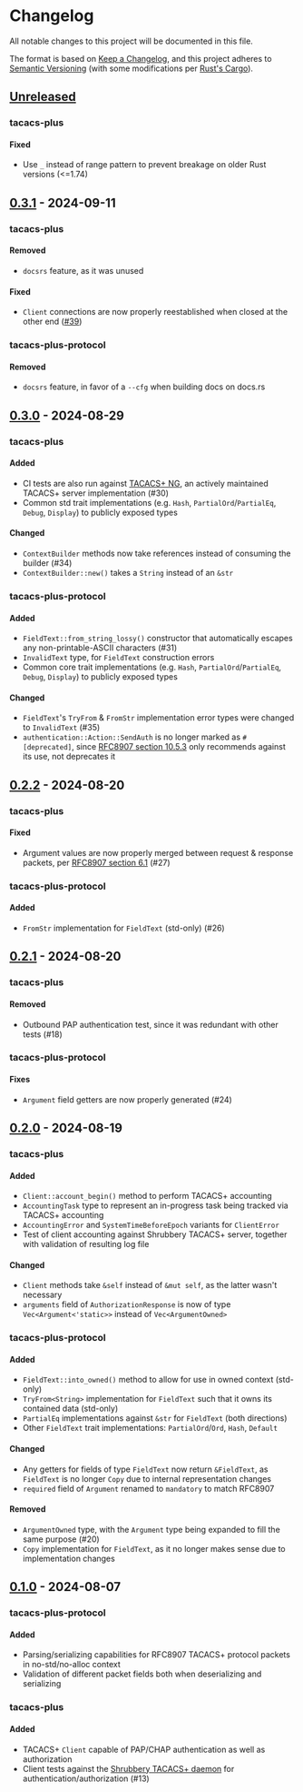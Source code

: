 # Changelog

All notable changes to this project will be documented in this file.

The format is based on [Keep a Changelog](https://keepachangelog.com/en/1.1.0/),
and this project adheres to [Semantic Versioning](https://semver.org/spec/v2.0.0.html)
(with some modifications per [Rust's Cargo](https://doc.rust-lang.org/cargo/reference/resolver.html#semver-compatibility)).

## [Unreleased]

### tacacs-plus

#### Fixed

- Use `_` instead of range pattern to prevent breakage on older Rust versions (<=1.74)

## [0.3.1] - 2024-09-11

### tacacs-plus

#### Removed

- `docsrs` feature, as it was unused

#### Fixed

- `Client` connections are now properly reestablished when closed at the other end ([#39](https://github.com/cPacketNetworks/tacacs-plus-rs/pull/39))

### tacacs-plus-protocol

#### Removed

- `docsrs` feature, in favor of a `--cfg` when building docs on docs.rs

## [0.3.0] - 2024-08-29

### tacacs-plus

#### Added

- CI tests are also run against [TACACS+ NG], an actively maintained TACACS+ server implementation (#30)
- Common std trait implementations (e.g. `Hash`, `PartialOrd`/`PartialEq`, `Debug`, `Display`) to publicly exposed types

#### Changed

- `ContextBuilder` methods now take references instead of consuming the builder (#34)
- `ContextBuilder::new()` takes a `String` instead of an `&str`

[TACACS+ NG]: https://projects.pro-bono-publico.de/event-driven-servers/doc/tac_plus-ng.html

### tacacs-plus-protocol

#### Added

- `FieldText::from_string_lossy()` constructor that automatically escapes any non-printable-ASCII characters (#31)
- `InvalidText` type, for `FieldText` construction errors
- Common core trait implementations (e.g. `Hash`, `PartialOrd`/`PartialEq`, `Debug`, `Display`) to publicly exposed types

#### Changed

- `FieldText`'s `TryFrom` & `FromStr` implementation error types were changed to `InvalidText` (#35)
- `authentication::Action::SendAuth` is no longer marked as `#[deprecated]`, since [RFC8907 section 10.5.3] only recommends against
  its use, not deprecates it

[RFC8907 section 10.5.3]: https://www.rfc-editor.org/rfc/rfc8907.html#section-10.5.3-4

## [0.2.2] - 2024-08-20

### tacacs-plus

#### Fixed

- Argument values are now properly merged between request & response packets, per [RFC8907 section 6.1] (#27)

[RFC8907 section 6.1]: https://www.rfc-editor.org/rfc/rfc8907.html#section-6.1-18

### tacacs-plus-protocol

#### Added

- `FromStr` implementation for `FieldText` (std-only) (#26)

## [0.2.1] - 2024-08-20

### tacacs-plus

#### Removed

- Outbound PAP authentication test, since it was redundant with other tests (#18)

### tacacs-plus-protocol

#### Fixes

- `Argument` field getters are now properly generated (#24)

## [0.2.0] - 2024-08-19

### tacacs-plus

#### Added

- `Client::account_begin()` method to perform TACACS+ accounting
- `AccountingTask` type to represent an in-progress task being tracked via TACACS+ accounting
- `AccountingError` and `SystemTimeBeforeEpoch` variants for `ClientError`
- Test of client accounting against Shrubbery TACACS+ server, together with validation of resulting log file

#### Changed

- `Client` methods take `&self` instead of `&mut self`, as the latter wasn't necessary
- `arguments` field of `AuthorizationResponse` is now of type `Vec<Argument<'static>>` instead of `Vec<ArgumentOwned>`

### tacacs-plus-protocol

#### Added

- `FieldText::into_owned()` method to allow for use in owned context (std-only)
- `TryFrom<String>` implementation for `FieldText` such that it owns its contained data (std-only)
- `PartialEq` implementations against `&str` for `FieldText` (both directions)
- Other `FieldText` trait implementations: `PartialOrd`/`Ord`, `Hash`, `Default`

#### Changed

- Any getters for fields of type `FieldText` now return `&FieldText`, as `FieldText` is no longer `Copy`
  due to internal representation changes
- `required` field of `Argument` renamed to `mandatory` to match RFC8907

#### Removed

- `ArgumentOwned` type, with the `Argument` type being expanded to fill the same purpose (#20)
- `Copy` implementation for `FieldText`, as it no longer makes sense due to implementation changes

## [0.1.0] - 2024-08-07

### tacacs-plus-protocol

#### Added

- Parsing/serializing capabilities for RFC8907 TACACS+ protocol packets in no-std/no-alloc context
- Validation of different packet fields both when deserializing and serializing

### tacacs-plus

#### Added

- TACACS+ `Client` capable of PAP/CHAP authentication as well as authorization
- Client tests against the [Shrubbery TACACS+ daemon] for authentication/authorization (#13)

[Shrubbery TACACS+ daemon]: https://shrubbery.net/tac_plus/

[Unreleased]: https://github.com/cPacketNetworks/tacacs-plus-rs/compare/v0.3.1...HEAD
[0.3.1]: https://github.com/cPacketNetworks/tacacs-plus-rs/compare/v0.3.0...v0.3.1
[0.3.0]: https://github.com/cPacketNetworks/tacacs-plus-rs/compare/v0.2.2...v0.3.0
[0.2.2]: https://github.com/cPacketNetworks/tacacs-plus-rs/compare/v0.2.1...v0.2.2
[0.2.1]: https://github.com/cPacketNetworks/tacacs-plus-rs/compare/v0.2.0...v0.2.1
[0.2.0]: https://github.com/cPacketNetworks/tacacs-plus-rs/compare/v0.1.0...v0.2.0
[0.1.0]: https://github.com/cPacketNetworks/tacacs-plus-rs/releases/tag/v0.1.0
